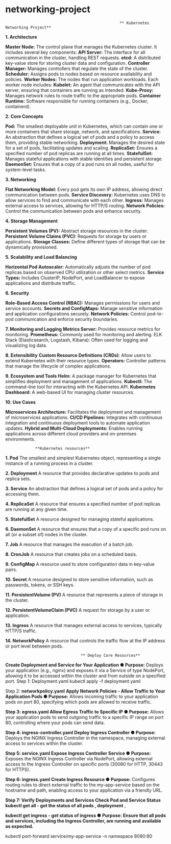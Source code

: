 # networking-project

                                                      ** Kubernetes Networking Project**


**1. Architecture**

**Master Node:** The control plane that manages the Kubernetes cluster. It includes several key components:
**API Server:** The interface for all communication in the cluster, handling REST requests.
**etcd:** A distributed key-value store for storing cluster data and configuration.
**Controller Manager:** Manages controllers that regulate the state of the cluster.
**Scheduler:** Assigns pods to nodes based on resource availability and policies.
**Worker Nodes:** The nodes that run application workloads. Each worker node includes:
**Kubelet:** An agent that communicates with the API server, ensuring that containers are running as intended.
**Kube-Proxy:** Manages network rules to route traffic to the appropriate pods.
**Container Runtime:** Software responsible for running containers (e.g., Docker, containerd).


**2. Core Concepts**

**Pod:** The smallest deployable unit in Kubernetes, which can contain one or more containers that share storage, network, and specifications.
**Service:** An abstraction that defines a logical set of pods and a policy to access them, providing stable networking.
**Deployment:**  Manages the desired state for a set of pods, facilitating updates and scaling.
**ReplicaSet:** Ensures a specified number of pod replicas are running at all times.
**StatefulSet:** Manages stateful applications with stable identities and persistent storage.
**DaemonSet:** Ensures that a copy of a pod runs on all nodes, useful for system-level tasks.


**3. Networking**

**Flat Networking Model:** Every pod gets its own IP address, allowing direct communication between pods.
**Service Discovery:** Kubernetes uses DNS to allow services to find and communicate with each other.
**Ingress:** Manages external access to services, allowing for HTTP/S routing.
**Network Policies:** Control the communication between pods and enhance security.


**4. Storage Management**

**Persistent Volumes (PV):** Abstract storage resources in the cluster.
**Persistent Volume Claims (PVC):** Requests for storage by users or applications.
**Storage Classes:** Define different types of storage that can be dynamically provisioned.


**5. Scalability and Load Balancing**

**Horizontal Pod Autoscaler:** Automatically adjusts the number of pod replicas based on observed CPU utilization or other select metrics.
**Service Types:** Includes ClusterIP, NodePort, and LoadBalancer to expose applications and distribute traffic.


**6. Security**

**Role-Based Access Control (RBAC):** Manages permissions for users and service accounts.
**Secrets and ConfigMaps:** Manage sensitive information and application configurations securely.
**Network Policies:** Control pod-to-pod communication and enforce security boundaries.


**7. Monitoring and Logging**
**Metrics Server:** Provides resource metrics for monitoring.
**Prometheus:** Commonly used for monitoring and alerting.
ELK Stack (Elasticsearch, Logstash, Kibana): Often used for logging and visualizing log data.


**8. Extensibility**
**Custom Resource Definitions (CRDs)**: Allow users to extend Kubernetes with their resource types.
**Operators:** Controller patterns that manage the lifecycle of complex applications.


**9. Ecosystem and Tools**
**Helm:** A package manager for Kubernetes that simplifies deployment and management of applications.
**Kubectl:** The command-line tool for interacting with the Kubernetes API.
**Kubernetes Dashboard:** A web-based UI for managing cluster resources.


**10. Use Cases**

**Microservices Architecture:** Facilitates the deployment and management of microservices applications.
**CI/CD Pipelines:** Integrates with continuous integration and continuous deployment tools to automate application updates.
**Hybrid and Multi-Cloud Deployments:** Enables running applications across different cloud providers and on-premises environments.


                 **Kubernetes resources**
                 
**1. Pod** The smallest and simplest Kubernetes object, representing a single instance of a running process in a cluster.

**2. Deployment**  A resource that provides declarative updates to pods and replica sets.

**3. Service**  An abstraction that defines a logical set of pods and a policy for accessing them.

**4. ReplicaSet**  A resource that ensures a specified number of pod replicas are running at any given time.

**5. StatefulSet**  A resource designed for managing stateful applications.

**6. DaemonSet**  A resource that ensures that a copy of a specific pod runs on all (or a subset of) nodes in the cluster.

**7. Job**  A resource that manages the execution of a batch job.

**8. CronJob**  A resource that creates jobs on a scheduled basis.

**9. ConfigMap**  A resource used to store configuration data in key-value pairs.

**10. Secret**  A resource designed to store sensitive information, such as passwords, tokens, or SSH keys.

**11. PersistentVolume (PV)**  A resource that represents a piece of storage in the cluster.

**12. PersistentVolumeClaim (PVC)**  A request for storage by a user or application.

**13. Ingress**  A resource that manages external access to services, typically HTTP/S traffic.

**14. NetworkPolicy**  A resource that controls the traffic flow at the IP address or port level between pods.




                                     ** Deploy Core Resources**

**Create Deployment and Service for Your Application
● Purpose:** Deploys your application (e.g., nginx) and exposes it via a Service of type NodePort, allowing it to be accessed within the cluster and from outside on a specified port.
                    Step 1: Deployment.yaml
                            kubectl apply -f deployment.yaml

Step 2: **networkpolicy.yaml**
**Apply Network Policies - Allow Traffic to Your Application Pods
● Purpose:** Allows incoming traffic to your application pods on port 80, specifying which pods are allowed to receive traffic.


**Step 3: egress.yaml
Allow Egress Traffic to Specific IP
● Purpose:** Allows your application pods to send outgoing traffic to a specific IP range on port 80, controlling where your pods can send data.



**Step 4: ingress-controller.yaml
Deploy Ingress Controller
● Purpose:** Deploys the NGINX Ingress Controller in the namespace, managing external access to services within the cluster.



**Step 5: service.yaml
Expose Ingress Controller Service
● Purpose:** Exposes the NGINX Ingress Controller via NodePort, allowing external access to the Ingress Controller on specific ports (30080 for HTTP, 30443 for HTTPS).

**Step 6: ingress.yaml
Create Ingress Resource
● Purpose:** Configures routing rules to direct external traffic to the my-app-service based on the hostname and path, enabling access to your application via a friendly URL. 


**Step 7:  Verify Deployments and Services
Check Pod and Service Status
kubectl get all - get the status of all pods , deployment** , 

**kubectl get ingress - get status of ingress
● Purpose: Ensure that all pods and services, including the Ingress Controller, are running and available as expected.**












kubectl port-forward service/my-app-service -n namespace 
8080:80



